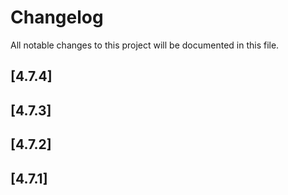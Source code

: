 # Changelog

All notable changes to this project will be documented in this file.

## [4.7.4]

## [4.7.3]

## [4.7.2]

## [4.7.1]



